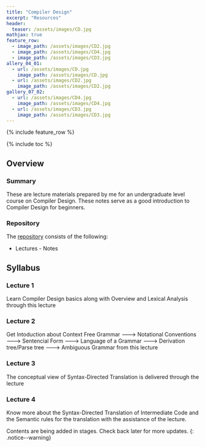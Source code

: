 ```yaml
---
title: "Compiler Design"
excerpt: "Resources"
header:
  teaser: /assets/images/CD.jpg
mathjax: true
feature_row:
  - image_path: /assets/images/CD2.jpg
  - image_path: /assets/images/CD4.jpg
  - image_path: /assets/images/CD3.jpg
allery_04_01:
  - url: /assets/images/CD.jpg
    image_path: /assets/images/CD.jpg
  - url: /assets/images/CD2.jpg
    image_path: /assets/images/CD2.jpg
gallery_07_02:
  - url: /assets/images/CD4.jpg
    image_path: /assets/images/CD4.jpg
  - url: /assets/images/CD3.jpg
    image_path: /assets/images/CD3.jpg    
---
```


{% include feature_row %}

{% include toc %}

## Overview

### Summary
These are lecture materials prepared by me for an undergraduate level course on Compiler Design. These notes serve as a good introduction to Compiler Design for beginners.

### Repository
The [repository](https://github.com/Valliammai-Subramanian/Compiler-Design) consists of the following: 
* Lectures - Notes

## Syllabus

### Lecture 1
Learn Compiler Design basics along with Overview and Lexical Analysis through this lecture

### Lecture 2
Get Intoduction about Context Free Grammar ---> Notational Conventions ---> Sentencial Form ---> Language of a Grammar ---> Derivation tree/Parse tree ---> Ambiguous Grammar from this lecture

### Lecture 3
The conceptual view of Syntax-Directed Translation is delivered through the lecture

### Lecture 4
Know more about the Syntax-Directed Translation of Intermediate Code and the Semantic rules for the translation with the assistance of the lecture.

Contents are being added in stages. Check back later for more updates.
{: .notice--warning}

